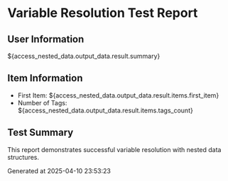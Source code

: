 
# Variable Resolution Test Report

## User Information
${access_nested_data.output_data.result.summary}

## Item Information
- First Item: ${access_nested_data.output_data.result.items.first_item}
- Number of Tags: ${access_nested_data.output_data.result.items.tags_count}

## Test Summary
This report demonstrates successful variable resolution with nested data structures.

Generated at 2025-04-10 23:53:23
